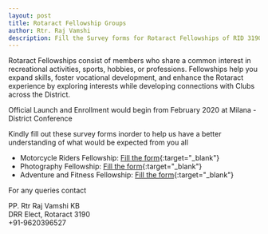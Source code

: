 ```yaml
---
layout: post
title: Rotaract Fellowship Groups
author: Rtr. Raj Vamshi
description: Fill the Survey forms for Rotaract Fellowships of RID 3190
---
```

Rotaract Fellowships consist of members who share a common interest in recreational activities, sports, hobbies, or professions. Fellowships help you expand skills, foster vocational development, and enhance the Rotaract experience by exploring interests while developing connections with Clubs across the District.

Official Launch and Enrollment would begin from February 2020 at Milana - District Conference

Kindly fill out these survey forms inorder to help us have a better understanding of what would be expected from you all 

- Motorcycle Riders Fellowship: [Fill the form](https://forms.gle/epFkDZ4md2VWiPtA7){:target="_blank"}
- Photography Fellowship: [Fill the form](https://forms.gle/L9sXE9SZpd9CDw27A){:target="_blank"}
- Adventure and Fitness Fellowship: [Fill the form](https://forms.gle/mX7MgdUXD3ks5v7E6){:target="_blank"}

For any queries contact

PP. Rtr Raj Vamshi KB <br/>
DRR Elect, Rotaract 3190 <br/>
+91-9620396527